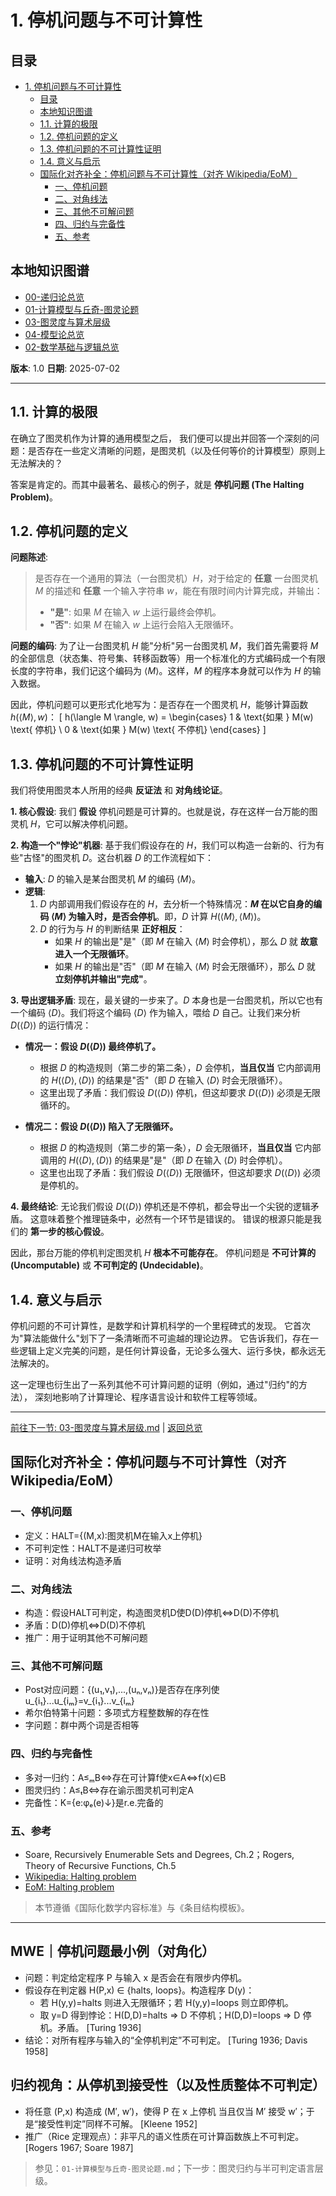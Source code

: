 # 1. 停机问题与不可计算性

<!-- 本地目录区块 -->
## 目录

- [1. 停机问题与不可计算性](#1-停机问题与不可计算性)
  - [目录](#目录)
  - [本地知识图谱](#本地知识图谱)
  - [1.1. 计算的极限](#11-计算的极限)
  - [1.2. 停机问题的定义](#12-停机问题的定义)
  - [1.3. 停机问题的不可计算性证明](#13-停机问题的不可计算性证明)
  - [1.4. 意义与启示](#14-意义与启示)
  - [国际化对齐补全：停机问题与不可计算性（对齐 Wikipedia/EoM）](#国际化对齐补全停机问题与不可计算性对齐-wikipediaeom)
    - [一、停机问题](#一停机问题)
    - [二、对角线法](#二对角线法)
    - [三、其他不可解问题](#三其他不可解问题)
    - [四、归约与完备性](#四归约与完备性)
    - [五、参考](#五参考)

<!-- 本地知识图谱区块 -->
## 本地知识图谱

- [00-递归论总览](./00-递归论总览.md)
- [01-计算模型与丘奇-图灵论题](./01-计算模型与丘奇-图灵论题.md)
- [03-图灵度与算术层级](./03-图灵度与算术层级.md)
- [04-模型论总览](../04-模型论/00-模型论总览.md)
- [02-数学基础与逻辑总览](../00-数学基础与逻辑总览.md)

**版本**: 1.0
**日期**: 2025-07-02

---

## 1.1. 计算的极限

在确立了图灵机作为计算的通用模型之后，
我们便可以提出并回答一个深刻的问题：是否存在一些定义清晰的问题，是图灵机（以及任何等价的计算模型）原则上无法解决的？

答案是肯定的。而其中最著名、最核心的例子，就是 **停机问题 (The Halting Problem)**。

## 1.2. 停机问题的定义

**问题陈述**:
> 是否存在一个通用的算法（一台图灵机）$H$，对于给定的 **任意** 一台图灵机 $M$ 的描述和 **任意** 一个输入字符串 $w$，能在有限时间内计算完成，并输出：
>
> - **"是"**: 如果 $M$ 在输入 $w$ 上运行最终会停机。
> - **"否"**: 如果 $M$ 在输入 $w$ 上运行会陷入无限循环。

**问题的编码**:
为了让一台图灵机 $H$ 能"分析"另一台图灵机 $M$，我们首先需要将 $M$ 的全部信息（状态集、符号集、转移函数等）用一个标准化的方式编码成一个有限长度的字符串，我们记这个编码为 $\langle M \rangle$。这样，$M$ 的程序本身就可以作为 $H$ 的输入数据。

因此，停机问题可以更形式化地写为：是否存在一个图灵机 $H$，能够计算函数 $h(\langle M \rangle, w)$：
\[
h(\langle M \rangle, w) =
\begin{cases}
1 & \text{如果 } M(w) \text{ 停机} \\
0 & \text{如果 } M(w) \text{ 不停机}
\end{cases}
\]

## 1.3. 停机问题的不可计算性证明

我们将使用图灵本人所用的经典 **反证法** 和 **对角线论证**。

**1. 核心假设**:
我们 **假设** 停机问题是可计算的。也就是说，存在这样一台万能的图灵机 $H$，它可以解决停机问题。

**2. 构造一个"悖论"机器**:
基于我们假设存在的 $H$，我们可以构造一台新的、行为有些"古怪"的图灵机 $D$。这台机器 $D$ 的工作流程如下：

- **输入**: $D$ 的输入是某台图灵机 $M$ 的编码 $\langle M \rangle$。
- **逻辑**:
    1. $D$ 内部调用我们假设存在的 $H$，去分析一个特殊情况：**$M$ 在以它自身的编码 $\langle M \rangle$ 为输入时，是否会停机**。即，$D$ 计算 $H(\langle M \rangle, \langle M \rangle)$。
    2. $D$ 的行为与 $H$ 的判断结果 **正好相反**：
        - 如果 $H$ 的输出是"是"（即 $M$ 在输入 $\langle M \rangle$ 时会停机），那么 $D$ 就 **故意进入一个无限循环**。
        - 如果 $H$ 的输出是"否"（即 $M$ 在输入 $\langle M \rangle$ 时会无限循环），那么 $D$ 就 **立刻停机并输出"完成"**。

**3. 导出逻辑矛盾**:
现在，最关键的一步来了。$D$ 本身也是一台图灵机，所以它也有一个编码 $\langle D \rangle$。我们将这个编码 $\langle D \rangle$ 作为输入，喂给 $D$ 自己。让我们来分析 $D(\langle D \rangle)$ 的运行情况：

- **情况一：假设 $D(\langle D \rangle)$ 最终停机了。**
  - 根据 $D$ 的构造规则（第二步的第二条），$D$ 会停机，**当且仅当** 它内部调用的 $H(\langle D \rangle, \langle D \rangle)$ 的结果是"否"（即 $D$ 在输入 $\langle D \rangle$ 时会无限循环）。
  - 这里出现了矛盾：我们假设 $D(\langle D \rangle)$ 停机，但这却要求 $D(\langle D \rangle)$ 必须是无限循环的。

- **情况二：假设 $D(\langle D \rangle)$ 陷入了无限循环。**
  - 根据 $D$ 的构造规则（第二步的第一条），$D$ 会无限循环，**当且仅当** 它内部调用的 $H(\langle D \rangle, \langle D \rangle)$ 的结果是"是"（即 $D$ 在输入 $\langle D \rangle$ 时会停机）。
  - 这里也出现了矛盾：我们假设 $D(\langle D \rangle)$ 无限循环，但这却要求 $D(\langle D \rangle)$ 必须是停机的。

**4. 最终结论**:
无论我们假设 $D(\langle D \rangle)$ 停机还是不停机，都会导出一个尖锐的逻辑矛盾。
这意味着整个推理链条中，必然有一个环节是错误的。
错误的根源只能是我们的 **第一步的核心假设**。

因此，那台万能的停机判定图灵机 $H$ **根本不可能存在**。
停机问题是 **不可计算的 (Uncomputable)** 或 **不可判定的 (Undecidable)**。

## 1.4. 意义与启示

停机问题的不可计算性，是数学和计算机科学的一个里程碑式的发现。
它首次为"算法能做什么"划下了一条清晰而不可逾越的理论边界。
它告诉我们，存在一些逻辑上定义完美的问题，是任何计算设备，无论多么强大、运行多快，都永远无法解决的。

这一定理也衍生出了一系列其他不可计算问题的证明（例如，通过"归约"的方法），
深刻地影响了计算理论、程序语言设计和软件工程等领域。

---
[前往下一节: 03-图灵度与算术层级.md](./03-图灵度与算术层级.md) | [返回总览](./00-递归论总览.md)

## 国际化对齐补全：停机问题与不可计算性（对齐 Wikipedia/EoM）

### 一、停机问题

- 定义：HALT={(M,x):图灵机M在输入x上停机}
- 不可判定性：HALT不是递归可枚举
- 证明：对角线法构造矛盾

### 二、对角线法

- 构造：假设HALT可判定，构造图灵机D使D(D)停机⇔D(D)不停机
- 矛盾：D(D)停机⇔D(D)不停机
- 推广：用于证明其他不可解问题

### 三、其他不可解问题

- Post对应问题：{(u₁,v₁),...,(uₙ,vₙ)}是否存在序列使u_{i₁}...u_{iₘ}=v_{i₁}...v_{iₘ}
- 希尔伯特第十问题：多项式方程整数解的存在性
- 字问题：群中两个词是否相等

### 四、归约与完备性

- 多对一归约：A≤ₘB⇔存在可计算f使x∈A⇔f(x)∈B
- 图灵归约：A≤ₜB⇔存在谕示图灵机可判定A
- 完备性：K={e:φₑ(e)↓}是r.e.完备的

### 五、参考

- Soare, Recursively Enumerable Sets and Degrees, Ch.2；Rogers, Theory of Recursive Functions, Ch.5
- [Wikipedia: Halting problem](https://en.wikipedia.org/wiki/Halting_problem)
- [EoM: Halting problem](https://encyclopediaofmath.org/wiki/Halting_problem)

> 本节遵循《国际化数学内容标准》与《条目结构模板》。

---

## MWE｜停机问题最小例（对角化）

- 问题：判定给定程序 P 与输入 x 是否会在有限步内停机。
- 假设存在判定器 H(P,x) ∈ {halts, loops}。构造程序 D(y)：
  - 若 H(y,y)=halts 则进入无限循环；若 H(y,y)=loops 则立即停机。
  - 取 y=D 得到悖论：H(D,D)=halts ⇒ D 不停机；H(D,D)=loops ⇒ D 停机。矛盾。 [Turing 1936]
- 结论：对所有程序与输入的“全停机判定”不可判定。 [Turing 1936; Davis 1958]

## 归约视角：从停机到接受性（以及性质整体不可判定）

- 将任意 (P,x) 构造成 (M′, w′)，使得 P 在 x 上停机 当且仅当 M′ 接受 w′；于是“接受性判定”同样不可解。 [Kleene 1952]
- 推广（Rice 定理观点）：非平凡的语义性质在可计算函数族上不可判定。 [Rogers 1967; Soare 1987]

> 参见：`01-计算模型与丘奇-图灵论题.md`；下一步：图灵归约与半可判定语言层级。
